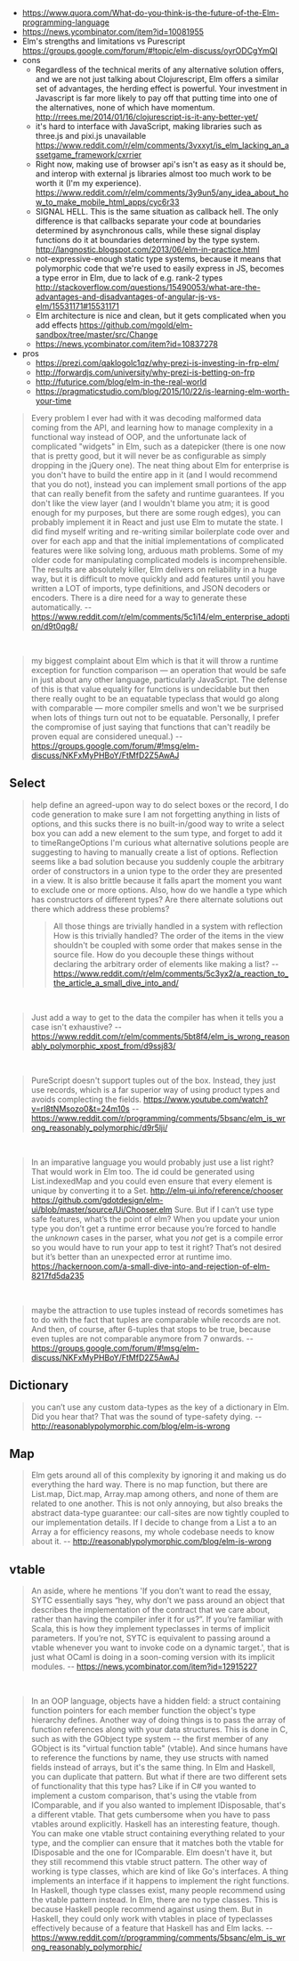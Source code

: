 - https://www.quora.com/What-do-you-think-is-the-future-of-the-Elm-programming-language
- https://news.ycombinator.com/item?id=10081955
- Elm's strengths and limitations vs Purescript https://groups.google.com/forum/#!topic/elm-discuss/oyrODCgYmQI
- cons
  - Regardless of the technical merits of any alternative solution offers, and we are not just talking about Clojurescript, Elm offers a similar set of advantages, the herding effect is powerful. Your investment in Javascript is far more likely to pay off that putting time into one of the alternatives, none of which have momentum. http://rrees.me/2014/01/16/clojurescript-is-it-any-better-yet/
  - it's hard to interface with JavaScript, making libraries such as three.js and pixi.js unavailable https://www.reddit.com/r/elm/comments/3vxxyt/is_elm_lacking_an_assetgame_framework/cxrrier
  - Right now, making use of browser api's isn't as easy as it should be, and interop with external js libraries almost too much work to be worth it (I'm my experience). https://www.reddit.com/r/elm/comments/3y9un5/any_idea_about_how_to_make_mobile_html_apps/cyc6r33
  - SIGNAL HELL. This is the same situation as callback hell. The only difference is that callbacks separate your code at boundaries determined by asynchronous calls, while these signal display functions do it at boundaries determined by the type system. http://langnostic.blogspot.com/2013/06/elm-in-practice.html
  - not-expressive-enough static type systems, because it means that polymorphic code that we're used to easily express in JS, becomes a type error in Elm, due to lack of e.g. rank-2 types http://stackoverflow.com/questions/15490053/what-are-the-advantages-and-disadvantages-of-angular-js-vs-elm/15531171#15531171
  - Elm architecture is nice and clean, but it gets complicated when you add effects https://github.com/mgold/elm-sandbox/tree/master/src/Change
  - https://news.ycombinator.com/item?id=10837278
- pros
  - https://prezi.com/qaklogolc1qz/why-prezi-is-investing-in-frp-elm/
  - http://forwardjs.com/university/why-prezi-is-betting-on-frp
  - http://futurice.com/blog/elm-in-the-real-world
  - https://pragmaticstudio.com/blog/2015/10/22/is-learning-elm-worth-your-time

> Every problem I ever had with it was decoding malformed data coming from the API, and learning how to manage complexity in a functional way instead of OOP, and the unfortunate lack of complicated "widgets" in Elm, such as a datepicker (there is one now that is pretty good, but it will never be as configurable as simply dropping in the jQuery one).
> The neat thing about Elm for enterprise is you don't have to build the entire app in it (and I would recommend that you do not), instead you can implement small portions of the app that can really benefit from the safety and runtime guarantees. If you don't like the view layer (and I wouldn't blame you atm; it is good enough for my purposes, but there are some rough edges), you can probably implement it in React and just use Elm to mutate the state.
> I did find myself writing and re-writing similar boilerplate code over and over for each app and that the initial implementations of complicated features were like solving long, arduous math problems. Some of my older code for manipulating complicated models is incomprehensible. The results are absolutely killer, Elm delivers on reliability in a huge way, but it is difficult to move quickly and add features until you have written a LOT of imports, type definitions, and JSON decoders or encoders. There is a dire need for a way to generate these automatically.
> -- https://www.reddit.com/r/elm/comments/5c1i14/elm_enterprise_adoption/d9t0qg8/

<br>

> my biggest complaint about Elm which is that it will throw a runtime exception for function comparison — an operation that would be safe in just about any other language, particularly JavaScript. The defense of this is that value equality for functions is undecidable but then there really ought to be an equatable typeclass that would go along with comparable — more compiler smells and won't we be surprised when lots of things turn out not to be equatable. Personally, I prefer the compromise of just saying that functions that can't readily be proven equal are considered unequal.)
> -- https://groups.google.com/forum/#!msg/elm-discuss/NKFxMyPHBoY/FtMfD2Z5AwAJ


## Select

> help define an agreed-upon way to do select boxes
> or the record, I do code generation to make sure I am not forgetting anything in lists of options, and this sucks
> there is no built-in/good way to write a select box
you can add a new element to the sum type, and forget to add it to timeRangeOptions
> I'm curious what alternative solutions people are suggesting to having to manually create a list of options.
Reflection seems like a bad solution because you suddenly couple the arbitrary order of constructors in a union type to the order they are presented in a view. It is also brittle because it falls apart the moment you want to exclude one or more options. Also, how do we handle a type which has constructors of different types?
Are there alternate solutions out there which address these problems?
>> All those things are trivially handled in a system with reflection
> How is this trivially handled? The order of the items in the view shouldn't be coupled with some order that makes sense in the source file. How do you decouple these things without declaring the arbitrary order of elements like making a list?
> -- https://www.reddit.com/r/elm/comments/5c3yx2/a_reaction_to_the_article_a_small_dive_into_and/

<br>

> Just add a way to get to the data the compiler has when it tells you a case isn't exhaustive?
> -- https://www.reddit.com/r/elm/comments/5bt8f4/elm_is_wrong_reasonably_polymorphic_xpost_from/d9ssj83/

<br>

> PureScript doesn't support tuples out of the box. Instead, they just use records, which is a far superior way of using product types and avoids complecting the fields.
> https://www.youtube.com/watch?v=rI8tNMsozo0&t=24m10s
> -- https://www.reddit.com/r/programming/comments/5bsanc/elm_is_wrong_reasonably_polymorphic/d9r5lji/

<br>

> In an imparative language you would probably just use a list right? That would work in Elm too. The id could be generated using List.indexedMap and you could even ensure that every element is unique by converting it to a Set.
http://elm-ui.info/reference/chooser https://github.com/gdotdesign/elm-ui/blob/master/source/Ui/Chooser.elm
> Sure. But if I can’t use type safe features, what’s the point of elm?
> When you update your union type you don’t get a runtime error because you’re forced to handle the *unknown* cases in the parser, what you *not* get is a compile error so you would have to run your app to test it right? That’s not desired but it’s better than an unexpected error at runtime imo.
> https://hackernoon.com/a-small-dive-into-and-rejection-of-elm-8217fd5da235

<br>

> maybe the attraction to use tuples instead of records sometimes has to do with the fact that tuples are comparable while records are not. And then, of course, after 6-tuples that stops to be true, because even tuples are not comparable anymore from 7 onwards.
> -- https://groups.google.com/forum/#!msg/elm-discuss/NKFxMyPHBoY/FtMfD2Z5AwAJ

## Dictionary

> you can’t use any custom data-types as the key of a dictionary in Elm.
> Did you hear that? That was the sound of type-safety dying.
> -- http://reasonablypolymorphic.com/blog/elm-is-wrong

## Map

> Elm gets around all of this complexity by ignoring it and making us do everything the hard way. There is no map function, but there are List.map, Dict.map, Array.map among others, and none of them are related to one another. This is not only annoying, but also breaks the abstract data-type guarantee: our call-sites are now tightly coupled to our implementation details. If I decide to change from a List a to an Array a for efficiency reasons, my whole codebase needs to know about it.
> -- http://reasonablypolymorphic.com/blog/elm-is-wrong

## vtable

> An aside, where he mentions 'If you don’t want to read the essay, SYTC essentially says “hey, why don’t we pass around an object that describes the implementation of the contract that we care about, rather than having the compiler infer it for us?”. If you’re familiar with Scala, this is how they implement typeclasses in terms of implicit parameters. If you’re not, SYTC is equivalent to passing around a vtable whenever you want to invoke code on a dynamic target.', that is just what OCaml is doing in a soon-coming version with its implicit modules.
> -- https://news.ycombinator.com/item?id=12915227

<br>

> In an OOP language, objects have a hidden field: a struct containing function pointers for each member function the object's type hierarchy defines.
Another way of doing things is to pass the array of function references along with your data structures. This is done in C, such as with the GObject type system -- the first member of any GObject is its "virtual function table" (vtable). And since humans have to reference the functions by name, they use structs with named fields instead of arrays, but it's the same thing.
In Elm and Haskell, you can duplicate that pattern.
But what if there are two different sets of functionality that this type has? Like if in C# you wanted to implement a custom comparison, that's using the vtable from IComparable, and if you also wanted to implement IDisposable, that's a different vtable. That gets cumbersome when you have to pass vtables around explicitly.
Haskell has an interesting feature, though. You can make one vtable struct containing everything related to your type, and the complier can ensure that it matches both the vtable for IDisposable and the one for IComparable.
Elm doesn't have it, but they still recommend this vtable struct pattern.
The other way of working is type classes, which are kind of like Go's interfaces. A thing implements an interface if it happens to implement the right functions. In Haskell, though type classes exist, many people recommend using the vtable pattern instead.
In Elm, there are no type classes. This is because Haskell people recommend against using them. But in Haskell, they could only work with vtables in place of typeclasses effectively because of a feature that Haskell has and Elm lacks.
> -- https://www.reddit.com/r/programming/comments/5bsanc/elm_is_wrong_reasonably_polymorphic/
